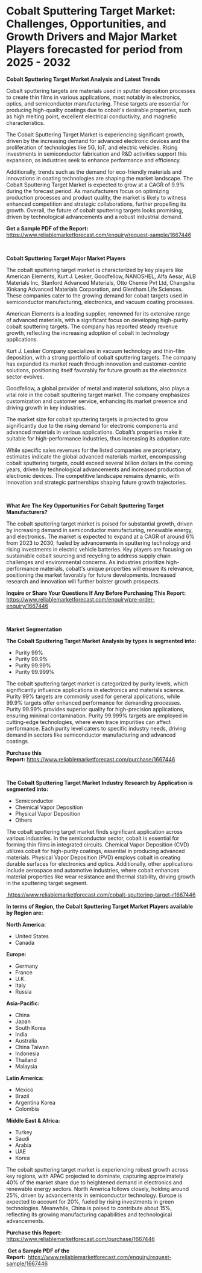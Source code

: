 <p><h1>Cobalt Sputtering Target Market: Challenges, Opportunities, and Growth Drivers and Major Market Players forecasted for period from 2025 - 2032</h1></p><p><strong>Cobalt Sputtering Target Market Analysis and Latest Trends</strong></p>
<p><p>Cobalt sputtering targets are materials used in sputter deposition processes to create thin films in various applications, most notably in electronics, optics, and semiconductor manufacturing. These targets are essential for producing high-quality coatings due to cobalt's desirable properties, such as high melting point, excellent electrical conductivity, and magnetic characteristics.</p><p>The Cobalt Sputtering Target Market is experiencing significant growth, driven by the increasing demand for advanced electronic devices and the proliferation of technologies like 5G, IoT, and electric vehicles. Rising investments in semiconductor fabrication and R&D activities support this expansion, as industries seek to enhance performance and efficiency.</p><p>Additionally, trends such as the demand for eco-friendly materials and innovations in coating technologies are shaping the market landscape. The Cobalt Sputtering Target Market is expected to grow at a CAGR of 9.9% during the forecast period. As manufacturers focus on optimizing production processes and product quality, the market is likely to witness enhanced competition and strategic collaborations, further propelling its growth. Overall, the future of cobalt sputtering targets looks promising, driven by technological advancements and a robust industrial demand.</p></p>
<p><strong>Get a Sample PDF of the Report:&nbsp;</strong> <a href="https://www.reliablemarketforecast.com/enquiry/request-sample/1667446?utm_campaign=2993&utm_medium=2&utm_source=Github&utm_content=ia&utm_term=18042025&utm_id=cobalt-sputtering-target">https://www.reliablemarketforecast.com/enquiry/request-sample/1667446</a></p>
<p>&nbsp;</p>
<p><strong>Cobalt Sputtering Target Major Market Players</strong></p>
<p><p>The cobalt sputtering target market is characterized by key players like American Elements, Kurt J. Lesker, Goodfellow, NANOSHEL, Alfa Aesar, ALB Materials Inc, Stanford Advanced Materials, Otto Chemie Pvt Ltd, Changsha Xinkang Advanced Materials Corporation, and Glentham Life Sciences. These companies cater to the growing demand for cobalt targets used in semiconductor manufacturing, electronics, and vacuum coating processes.</p><p>American Elements is a leading supplier, renowned for its extensive range of advanced materials, with a significant focus on developing high-purity cobalt sputtering targets. The company has reported steady revenue growth, reflecting the increasing adoption of cobalt in technology applications. </p><p>Kurt J. Lesker Company specializes in vacuum technology and thin-film deposition, with a strong portfolio of cobalt sputtering targets. The company has expanded its market reach through innovation and customer-centric solutions, positioning itself favorably for future growth as the electronics sector evolves.</p><p>Goodfellow, a global provider of metal and material solutions, also plays a vital role in the cobalt sputtering target market. The company emphasizes customization and customer service, enhancing its market presence and driving growth in key industries.</p><p>The market size for cobalt sputtering targets is projected to grow significantly due to the rising demand for electronic components and advanced materials in various applications. Cobalt’s properties make it suitable for high-performance industries, thus increasing its adoption rate.</p><p>While specific sales revenues for the listed companies are proprietary, estimates indicate the global advanced materials market, encompassing cobalt sputtering targets, could exceed several billion dollars in the coming years, driven by technological advancements and increased production of electronic devices. The competitive landscape remains dynamic, with innovation and strategic partnerships shaping future growth trajectories.</p></p>
<p>&nbsp;</p>
<p><strong>What Are The Key Opportunities For Cobalt Sputtering Target Manufacturers?</strong></p>
<p><p>The cobalt sputtering target market is poised for substantial growth, driven by increasing demand in semiconductor manufacturing, renewable energy, and electronics. The market is expected to expand at a CAGR of around 6% from 2023 to 2030, fueled by advancements in sputtering technology and rising investments in electric vehicle batteries. Key players are focusing on sustainable cobalt sourcing and recycling to address supply chain challenges and environmental concerns. As industries prioritize high-performance materials, cobalt's unique properties will ensure its relevance, positioning the market favorably for future developments. Increased research and innovation will further bolster growth prospects.</p></p>
<p><strong>Inquire or Share Your Questions If Any Before Purchasing This Report:</strong> <a href="https://www.reliablemarketforecast.com/enquiry/pre-order-enquiry/1667446?utm_campaign=2993&utm_medium=2&utm_source=Github&utm_content=ia&utm_term=18042025&utm_id=cobalt-sputtering-target">https://www.reliablemarketforecast.com/enquiry/pre-order-enquiry/1667446</a></p>
<p>&nbsp;</p>
<p><strong>Market Segmentation</strong></p>
<p><strong>The Cobalt Sputtering Target Market Analysis by types is segmented into:</strong></p>
<p><ul><li>Purity 99%</li><li>Purity 99.9%</li><li>Purity 99.99%</li><li>Purity 99.999%</li></ul></p>
<p><p>The cobalt sputtering target market is categorized by purity levels, which significantly influence applications in electronics and materials science. Purity 99% targets are commonly used for general applications, while 99.9% targets offer enhanced performance for demanding processes. Purity 99.99% provides superior quality for high-precision applications, ensuring minimal contamination. Purity 99.999% targets are employed in cutting-edge technologies, where even trace impurities can affect performance. Each purity level caters to specific industry needs, driving demand in sectors like semiconductor manufacturing and advanced coatings.</p></p>
<p><strong>Purchase this Report:&nbsp;</strong><a href="https://www.reliablemarketforecast.com/purchase/1667446?utm_campaign=2993&utm_medium=2&utm_source=Github&utm_content=ia&utm_term=18042025&utm_id=cobalt-sputtering-target">https://www.reliablemarketforecast.com/purchase/1667446</a></p>
<p>&nbsp;</p>
<p><strong>The Cobalt Sputtering Target Market Industry Research by Application is segmented into:</strong></p>
<p><ul><li>Semiconductor</li><li>Chemical Vapor Deposition</li><li>Physical Vapor Deposition</li><li>Others</li></ul></p>
<p><p>The cobalt sputtering target market finds significant application across various industries. In the semiconductor sector, cobalt is essential for forming thin films in integrated circuits. Chemical Vapor Deposition (CVD) utilizes cobalt for high-purity coatings, essential in producing advanced materials. Physical Vapor Deposition (PVD) employs cobalt in creating durable surfaces for electronics and optics. Additionally, other applications include aerospace and automotive industries, where cobalt enhances material properties like wear resistance and thermal stability, driving growth in the sputtering target segment.</p></p>
<p><a href="https://www.reliablemarketforecast.com/cobalt-sputtering-target-r1667446?utm_campaign=2993&utm_medium=2&utm_source=Github&utm_content=ia&utm_term=18042025&utm_id=cobalt-sputtering-target">&nbsp;https://www.reliablemarketforecast.com/cobalt-sputtering-target-r1667446</a></p>
<p><strong>In terms of Region, the Cobalt Sputtering Target Market Players available by Region are:</strong></p>
<p>
    <p> <strong> North America: </strong>
        <ul>
            <li>United States</li>
            <li>Canada</li>
        </ul>
        </p> 
    <p> <strong> Europe: </strong>
        <ul>
            <li>Germany</li>
            <li>France</li>
            <li>U.K.</li>
            <li>Italy</li>
            <li>Russia</li>
        </ul>
        </p> 
    <p> <strong> Asia-Pacific: </strong>
        <ul>
            <li>China</li>
            <li>Japan</li>
            <li>South Korea</li>
            <li>India</li>
            <li>Australia</li>
            <li>China Taiwan</li>
            <li>Indonesia</li>
            <li>Thailand</li>
            <li>Malaysia</li>
        </ul>
        </p> 
    <p> <strong> Latin America: </strong>
        <ul>
            <li>Mexico</li>
            <li>Brazil</li>
            <li>Argentina Korea</li>
            <li>Colombia</li>
        </ul>
        </p> 
    <p> <strong> Middle East & Africa: </strong>
        <ul>
            <li>Turkey</li>
            <li>Saudi</li>
            <li>Arabia</li>
            <li>UAE</li>
            <li>Korea</li>
        </ul>
    </p>
    </p>
<p><p>The cobalt sputtering target market is experiencing robust growth across key regions, with APAC projected to dominate, capturing approximately 40% of the market share due to heightened demand in electronics and renewable energy sectors. North America follows closely, holding around 25%, driven by advancements in semiconductor technology. Europe is expected to account for 20%, fueled by rising investments in green technologies. Meanwhile, China is poised to contribute about 15%, reflecting its growing manufacturing capabilities and technological advancements.</p></p>
<p><strong>Purchase this Report: </strong><a href="https://www.reliablemarketforecast.com/purchase/1667446?utm_campaign=2993&utm_medium=2&utm_source=Github&utm_content=ia&utm_term=18042025&utm_id=cobalt-sputtering-target">https://www.reliablemarketforecast.com/purchase/1667446</a></p>
<p>&nbsp;<strong>Get a Sample PDF of the Report:&nbsp;&nbsp;</strong><a href="https://www.reliablemarketforecast.com/enquiry/request-sample/1667446?utm_campaign=2993&utm_medium=2&utm_source=Github&utm_content=ia&utm_term=18042025&utm_id=cobalt-sputtering-target">https://www.reliablemarketforecast.com/enquiry/request-sample/1667446</a></p>
<p><strong></strong></p>
<p><p></p><p></p><p></p></p>